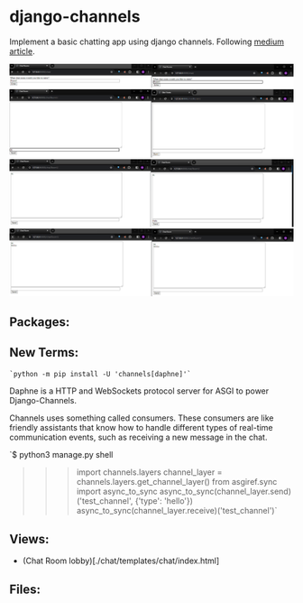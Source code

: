 # django-channels
Implement a basic chatting app using django channels. Following [medium article](https://medium.com/atomic-loops/django-channels-is-all-you-need-94628dd6815c). 


![Two browser windows entering the same chat room from lobby.](image.png)
![One window sending a message to another](image-1.png)
![One window replying to a message from the other](image-2.png)
![Both windows showing the messages](image-3.png)

## Packages:

## New Terms:
    `python -m pip install -U 'channels[daphne]'`
Daphne is a HTTP and WebSockets protocol server for ASGI to power Django-Channels.

Channels uses something called consumers. These consumers are like friendly assistants that know how to handle different types of real-time communication events, such as receiving a new message in the chat.

`$ python3 manage.py shell
>>> import channels.layers
>>> channel_layer = channels.layers.get_channel_layer()
>>> from asgiref.sync import async_to_sync
>>> async_to_sync(channel_layer.send)('test_channel', {'type': 'hello'})
>>> async_to_sync(channel_layer.receive)('test_channel')`

## Views:
- (Chat Room lobby)[./chat/templates/chat/index.html]

## Files: